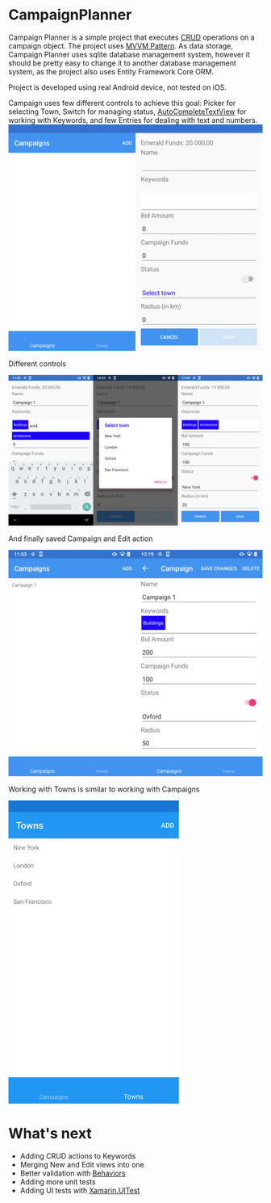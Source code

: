 # CampaignPlanner
Campaign Planner is a simple project that executes [CRUD](https://en.wikipedia.org/wiki/Create,_read,_update_and_delete) operations on a campaign object. The project uses [MVVM Pattern](https://docs.microsoft.com/en-us/xamarin/xamarin-forms/enterprise-application-patterns/mvvm). As data storage, Campaign Planner uses sqlite database management system, however it should be pretty easy to change it to another database management system, as the project also uses Entity Framework Core ORM.

Project is developed using real Android device, not tested on iOS.

Campaign uses few different controls to achieve this goal: Picker for selecting Town, Switch for managing status, [AutoCompleteTextView](https://github.com/cemozguraA/Xamarin.RisePlugin.AutoCompleteTextView) for working with Keywords, and few Entries for dealing with text and numbers.
<img src="./Images/Campaign1.png" width="800">

Different controls

<img src="./Images/Campaign2.png" width="800">

And finally saved Campaign and Edit action

<img src="./Images/Campaign3.png" width="800">

Working with Towns is similar to working with Campaigns

<img src="./Images/Towns.png" height="600">

# What's next

* Adding CRUD actions to Keywords
* Merging New and Edit views into one
* Better validation with [Behaviors](https://docs.microsoft.com/en-us/xamarin/xamarin-forms/app-fundamentals/behaviors/)
* Adding more unit tests
* Adding UI tests with [Xamarin.UITest](https://docs.microsoft.com/en-us/appcenter/test-cloud/frameworks/uitest/xamarin-forms?tabs=windows)
